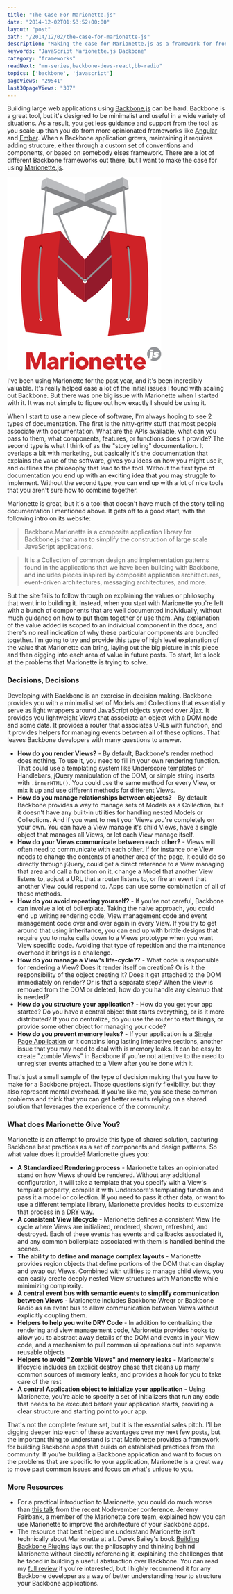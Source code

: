 ```yaml
---
title: "The Case For Marionette.js"
date: "2014-12-02T01:53:52+00:00"
layout: "post"
path: "/2014/12/02/the-case-for-marionette-js"
description: "Making the case for Marionette.js as a framework for front end development"
keywords: "JavaScript Marionette.js Backbone"
category: "frameworks"
readNext: "mn-series,backbone-devs-react,bb-radio"
topics: ['backbone', 'javascript']
pageViews: "29541"
last30pageViews: "307"
---
```


Building large web applications using [Backbone.js][backbone] can be hard.  Backbone is a great tool, but it's designed to be minimalist and useful in a wide variety of situations.  As a result, you get less guidance and support from the tool as you scale up than you do from more opinionated frameworks like [Angular][angular] and [Ember][ember].  When a Backbone application grows, maintaining it requires adding structure, either through a custom set of conventions and components, or based on somebody elses framework.  There are a lot of different Backbone frameworks out there, but I want to make the case for using [Marionette.js][marionette].  

![Marionette Logo](marionettelogo.png)

I've been using Marionette for the past year, and it's been incredibly valuable.  It's really helped ease a lot of the initial issues I found with scaling out Backbone.  But there was one big issue with Marionette when I started with it. It was not simple to figure out how exactly I should be using it.

When I start to use a new piece of software, I'm always hoping to see 2 types of documentation.  The first is the nitty-gritty stuff that most people associate with documentation.  What are the APIs available, what can you pass to them, what components, features, or functions does it provide?  The second type is what I think of as the "story telling" documentation.  It overlaps a bit with marketing, but basically it's the documentation that explains the value of the software, gives you ideas on how you might use it, and outlines the philosophy that lead to the tool.  Without the first type of documentation you end up with an exciting idea that you may struggle to implement.  Without the second type, you can end up with a lot of nice tools that you aren't sure how to combine together.

Marionette is great, but it's a tool that doesn't have much of the story telling documentation I mentioned above.  It gets off to a good start, with the following intro on its website:

> Backbone.Marionette is a composite application library for Backbone.js that aims to simplify the construction of large scale JavaScript applications.

> It is a Collection of common design and implementation patterns found in the applications that we have been building with Backbone, and includes pieces inspired by composite application architectures, event-driven architectures, messaging architectures, and more.

But the site fails to follow through on explaining the values or philosophy that went into building it.  Instead, when you start with Marionette you're left with a bunch of components that are well documented individually, without much guidance on how to put them together or use them.  Any explanation of the value added is scoped to an individual component in the docs, and there's no real indication of why these particular components are bundled together. I'm going to try and provide this type of high level explanation of the value that Marionette can bring, laying out the big picture in this piece and then digging into each area of value in future posts.  To start, let's look at the problems that Marionette is trying to solve.


###  Decisions, Decisions

Developing with Backbone is an exercise in decision making.  Backbone provides you with a minimalist set of Models and Collections that essentially serve as light wrappers around JavaScript objects synced over Ajax. It provides you lightweight Views that associate an object with a DOM node and some data.  It provides a router that associates URLs with function, and it provides helpers for managing events between all of these options.  That leaves Backbone developers with many questions to answer.

- **How do you render Views?** - By default, Backbone's render method does nothing. To use it, you need to fill in your own rendering function.  That could use a templating system like Underscore templates or Handlebars, jQuery manipulation of the DOM, or simple string inserts with `.innerHTML()`.  You could use the same method for every View, or mix it up and use different methods for different Views.
- **How do you manage relationships between objects?** - By default Backbone provides a way to manage sets of Models as a Collection, but it doesn't have any built-in utilities for handling nested Models or Collections.  And if you want to nest your Views you're completely on your own.  You can have a View manage it's child Views, have a single object that manages all Views, or let each View manage itself.
- **How do your Views communicate between each other?** - Views will often need to communicate with each other.  If for instance one View needs to change the contents of another area of the page, it could do so directly through jQuery, could get a direct reference to a View managing that area and call a function on it, change a Model that another View listens to, adjust a URL that a router listens to, or fire an event that another View could respond to. Apps can use some combination of all of these methods.
- **How do you avoid repeating yourself?** - If you're not careful, Backbone can involve a lot of boilerplate.  Taking the naive approach, you could end up writing rendering code, View management code and event management code over and over again in every View.  If you try to get around that using inheritance, you can end up with brittle designs that require you to make calls down to a Views prototype when you want View specific code.  Avoiding that type of repetition and the maintenance overhead it brings is a challenge.
- **How do you manage a View's life-cycle??** - What code is responsible for rendering a View?  Does it render itself on creation?  Or is it the responsibility of the object creating it?  Does it get attached to the DOM immediately on render? Or is that a separate step?  When the View is removed from the DOM or deleted, how do you handle any cleanup that is needed?
- **How do you structure your application?** - How do you get your app started?  Do you have a central object that starts everything, or is it more distributed?  If you do centralize, do you use the router to start things, or provide some other object for managing your code?
- **How do you prevent memory leaks?** - If your application is a [Single Page Application][spa] or it contains long lasting interactive sections, another issue that you may need to deal with is memory leaks.  It can be easy to create "zombie Views" in Backbone if you're not attentive to the need to unregister events attached to a View after you're done with it.

That's just a small sample of the type of decision making that you have to make for a Backbone project.  Those questions signify flexibility, but they also represent mental overhead.  If you're like me, you see these common problems and think that you can get better results relying on a shared solution that leverages the experience of the community.  

### What does Marionette Give You?

Marionette is an attempt to provide this type of shared solution, capturing Backbone best practices as a set of components and design patterns.  So what value does it provide?  Marionette gives you:

- **A Standardized Rendering process** - Marionette takes an opinionated stand on how Views should be rendered.  Without any additional configuration, it will take a template that you specify with a View's template property, compile it with Underscore's templating function and pass it a model or collection.  If you need to pass it other data, or want to use a different template library, Marionette provides hooks to customize that process in a [DRY][dry] way.
- **A consistent View lifecycle** - Marionette defines a consistent View life cycle where Views are initialized, rendered, shown, refreshed, and destroyed.  Each of these events has events and callbacks associated it, and any common boilerplate associated with them is handled behind the scenes.
- **The ability to define and manage complex layouts** - Marionette provides region objects that define portions of the DOM that can display and swap out Views.  Combined with utilities to manage child views, you can easily create deeply nested View structures with Marionette while minimizing complexity.
- **A central event bus with semantic events to simplify communication between Views** - Marionette includes Backbone.Wreqr or Backbone Radio as an event bus to allow communication between Views without explicitly coupling them.  
- **Helpers to help you write DRY Code** - In addition to centralizing the rendering and view management code, Marionette provides hooks to allow you to abstract away details of the DOM and events in your View code, and a mechanism to pull common ui operations out into separate reusable objects
- **Helpers to avoid "Zombie Views" and memory leaks** - Marionette's lifecycle includes an explicit destroy phase that cleans up many common sources of memory leaks, and provides a hook for you to take care of the rest
- **A central Application object to initialize your application** - Using Marionette, you're able to specify a set of initializers that run any code that needs to be executed before your application starts, providing a clear structure and starting point to your app.

That's not the complete feature set, but it is the essential sales pitch.  I'll be digging deeper into each of these advantages over my next few posts, but the important thing to understand is that Marionette provides a framework for building Backbone apps that builds on established practices from the community.  If you're building a Backbone application and want to focus on the problems that are specific to your application, Marionette is a great way to move past common issues and focus on what's unique to you.


### More Resources

- For a practical introduction to Marionette, you could do much worse than [this talk][nodevemberlink] from the recent Nodevember conference.  Jeremy Fairbank, a member of the Marionette core team, explained how you can use Marionette to improve the architecture of your Backbone apps.
- The resource that best helped me understand Marionette isn't technically about Marionette at all.  Derek Bailey's book [Building Backbone Plugins][bbp] lays out the philosophy and thinking behind Marionette without directly referencing it, explaining the challenges that he faced in building a useful abstraction over Backbone.  You can read my [full review][bbpreview] if you're interested, but I highly recommend it for any Backbone developer as a way of better understanding how to structure your Backbone applications.


[marionette]:http://marionettejs.com/
[backbone]: http://backbonejs.org/
[ember]: http://emberjs.com/
[angular]:https://angularjs.org/
[spa]:http://en.wikipedia.org/wiki/Single-page_application
[dry]:http://en.wikipedia.org/wiki/Don%27t_repeat_yourself
[underscorelodash]: http://benmccormick.org/2014/11/12/underscore-vs-lodash/
[nodevemberlink]:https://www.youtube.com/watch?v=PrQSpdWkN6Q
[bbp]: https://leanpub.com/building-backbone-plugins?a=3a4Srv2pP9p87WQ_eoDoGp
[bbpreview]:http://benmccormick.org/2014/07/09/understanding-the-backbone-mindset-a-review-of-building-backbone-plugins-by-derick-bailey/
